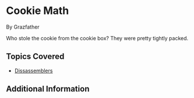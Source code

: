 # Cookie Math

By Grazfather



Who stole the cookie from the cookie box? They were pretty tightly packed.
## Topics Covered

- [Dissassemblers](/reverse-engineering/what-are-disassemblers/)
## Additional Information


